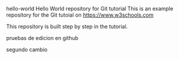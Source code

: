 hello-world
Hello World repository for Git tutorial
This is an example repository for the Git tutoial on https://www.w3schools.com

This repository is built step by step in the tutorial.

pruebas de edicion en github

segundo cambio
